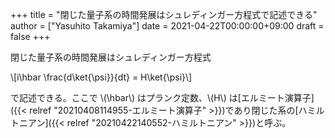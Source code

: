 +++
title = "閉じた量子系の時間発展はシュレディンガー方程式で記述できる"
author = ["Yasuhito Takamiya"]
date = 2021-04-22T00:00:00+09:00
draft = false
+++

閉じた量子系の時間発展はシュレディンガー方程式

\\[i\hbar \frac{d\ket{\psi}}{dt} = H\ket{\psi}\\]

で記述できる。ここで \\(\hbar\\) はプランク定数、\\(H\\) は[エルミート演算子]({{< relref "20210408114955-エルミート演算子" >}})であり閉じた系の[ハミルトニアン]({{< relref "20210422140552-ハミルトニアン" >}})と呼ぶ。
